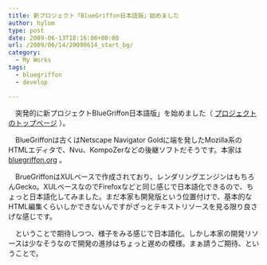```yaml
---
title: 新プロジェクト「BlueGriffon日本語版」始めました
author: hylom
type: post
date: 2009-06-13T18:16:08+00:00
url: /2009/06/14/20090614_start_bg/
category:
  - My Works
tags:
  - bluegriffon
  - develop

---
```

　突発的に新プロジェクトBlueGriffon日本語版」を始めました（   [プロジェクトのトップページ][1] ）。

　BlueGriffonは古くはNetscape Navigator Goldに端を発したMozilla系のHTMLエディタで、Nvu、KompoZerなどの後継ソフトだそうです。本家は   [bluegriffon.org][2] 。

　BrueGriffonはXULベースで作成されており、レンダリングエンジンはもちろんGecko。XULベースなのでFirefoxなどと同じ感じで日本語化できるので、ちょっと日本語化してみました。まだ本家も開発版という位置付けで、基本的なHTML編集くらいしかできないんですがざっとテキストリソースを見る限り良さげな感じです。

　ということで期待しつつ、様子をみる感じで日本語化。しかし本家の開発リソースは少なそうなので開発の進捗はちょっと遅めの模様。まぁ請うご期待、ということで。

 [1]: http://sourceforge.jp/projects/bluegriffon/
 [2]: http://bluegriffon.org/
